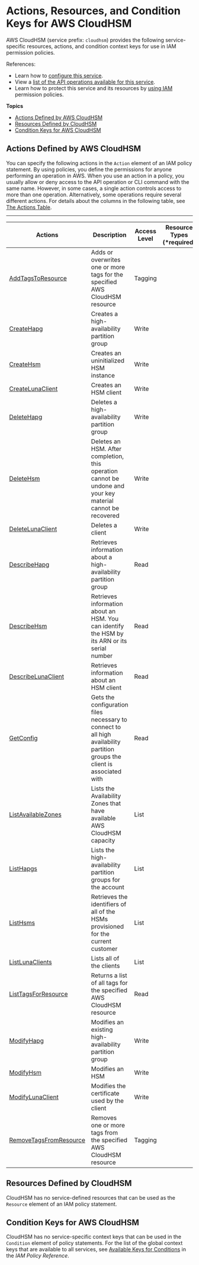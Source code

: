# Actions, Resources, and Condition Keys for AWS CloudHSM<a name="list_awscloudhsm"></a>

AWS CloudHSM \(service prefix: `cloudhsm`\) provides the following service\-specific resources, actions, and condition context keys for use in IAM permission policies\.

References:
+ Learn how to [configure this service](http://docs.aws.amazon.com/cloudhsm/latest/userguide/)\.
+ View a [list of the API operations available for this service](http://docs.aws.amazon.com/cloudhsm/classic/APIReference/)\.
+ Learn how to protect this service and its resources by [using IAM](http://docs.aws.amazon.com/cloudhsm/latest/userguide/iam-policy.html) permission policies\.

**Topics**
+ [Actions Defined by AWS CloudHSM](#awscloudhsm-actions-as-permissions)
+ [Resources Defined by CloudHSM](#awscloudhsm-resources-for-iam-policies)
+ [Condition Keys for AWS CloudHSM](#awscloudhsm-policy-keys)

## Actions Defined by AWS CloudHSM<a name="awscloudhsm-actions-as-permissions"></a>

You can specify the following actions in the `Action` element of an IAM policy statement\. By using policies, you define the permissions for anyone performing an operation in AWS\. When you use an action in a policy, you usually allow or deny access to the API operation or CLI command with the same name\. However, in some cases, a single action controls access to more than one operation\. Alternatively, some operations require several different actions\. For details about the columns in the following table, see [The Actions Table](reference_policies_actions-resources-contextkeys.md#actions_table)\.


****  

| Actions | Description | Access Level | Resource Types \(\*required\) | Condition Keys | Dependent Actions | 
| --- | --- | --- | --- | --- | --- | 
| [AddTagsToResource](http://docs.aws.amazon.com/cloudhsm/classic/APIReference/API_AddTagsToResource.html) | Adds or overwrites one or more tags for the specified AWS CloudHSM resource | Tagging |  |  |  | 
| [CreateHapg](http://docs.aws.amazon.com/cloudhsm/classic/APIReference/API_CreateHapg.html) | Creates a high\-availability partition group | Write |  |  |  | 
| [CreateHsm](http://docs.aws.amazon.com/cloudhsm/classic/APIReference/API_CreateHsm.html) | Creates an uninitialized HSM instance | Write |  |  |  | 
| [CreateLunaClient](http://docs.aws.amazon.com/cloudhsm/classic/APIReference/API_CreateLunaClient.html) | Creates an HSM client | Write |  |  |  | 
| [DeleteHapg](http://docs.aws.amazon.com/cloudhsm/classic/APIReference/API_DeleteHapg.html) | Deletes a high\-availability partition group | Write |  |  |  | 
| [DeleteHsm](http://docs.aws.amazon.com/cloudhsm/classic/APIReference/API_DeleteHsm.html) | Deletes an HSM\. After completion, this operation cannot be undone and your key material cannot be recovered | Write |  |  |  | 
| [DeleteLunaClient](http://docs.aws.amazon.com/cloudhsm/classic/APIReference/API_DeleteLunaClient.html) | Deletes a client | Write |  |  |  | 
| [DescribeHapg](http://docs.aws.amazon.com/cloudhsm/classic/APIReference/API_DescribeHapg.html) | Retrieves information about a high\-availability partition group | Read |  |  |  | 
| [DescribeHsm](http://docs.aws.amazon.com/cloudhsm/classic/APIReference/API_DescribeHsm.html) | Retrieves information about an HSM\. You can identify the HSM by its ARN or its serial number | Read |  |  |  | 
| [DescribeLunaClient](http://docs.aws.amazon.com/cloudhsm/classic/APIReference/API_DescribeLunaClient.html) | Retrieves information about an HSM client | Read |  |  |  | 
| [GetConfig](http://docs.aws.amazon.com/cloudhsm/classic/APIReference/API_GetConfig.html) | Gets the configuration files necessary to connect to all high availability partition groups the client is associated with | Read |  |  |  | 
| [ListAvailableZones](http://docs.aws.amazon.com/cloudhsm/classic/APIReference/API_ListAvailableZones.html) | Lists the Availability Zones that have available AWS CloudHSM capacity | List |  |  |  | 
| [ListHapgs](http://docs.aws.amazon.com/cloudhsm/classic/APIReference/API_ListHapgs.html) | Lists the high\-availability partition groups for the account | List |  |  |  | 
| [ListHsms](http://docs.aws.amazon.com/cloudhsm/classic/APIReference/API_ListHsms.html) | Retrieves the identifiers of all of the HSMs provisioned for the current customer | List |  |  |  | 
| [ListLunaClients](http://docs.aws.amazon.com/cloudhsm/classic/APIReference/API_ListLunaClients.html) | Lists all of the clients | List |  |  |  | 
| [ListTagsForResource](http://docs.aws.amazon.com/cloudhsm/classic/APIReference/API_ListTagsForResource.html) | Returns a list of all tags for the specified AWS CloudHSM resource | Read |  |  |  | 
| [ModifyHapg](http://docs.aws.amazon.com/cloudhsm/classic/APIReference/API_ModifyHapg.html) | Modifies an existing high\-availability partition group | Write |  |  |  | 
| [ModifyHsm](http://docs.aws.amazon.com/cloudhsm/classic/APIReference/API_ModifyHsm.html) | Modifies an HSM | Write |  |  |  | 
| [ModifyLunaClient](http://docs.aws.amazon.com/cloudhsm/classic/APIReference/API_ModifyLunaClient.html) | Modifies the certificate used by the client | Write |  |  |  | 
| [RemoveTagsFromResource](http://docs.aws.amazon.com/cloudhsm/classic/APIReference/API_RemoveTagsFromResource.html) | Removes one or more tags from the specified AWS CloudHSM resource | Tagging |  |  |  | 

## Resources Defined by CloudHSM<a name="awscloudhsm-resources-for-iam-policies"></a>

CloudHSM has no service\-defined resources that can be used as the `Resource` element of an IAM policy statement\.

## Condition Keys for AWS CloudHSM<a name="awscloudhsm-policy-keys"></a>

CloudHSM has no service\-specific context keys that can be used in the `Condition` element of policy statements\. For the list of the global context keys that are available to all services, see [Available Keys for Conditions](http://docs.aws.amazon.com/IAM/latest/UserGuide/reference_policies_condition-keys.html#AvailableKeys) in the *IAM Policy Reference*\.